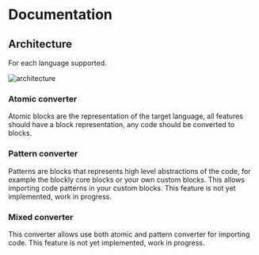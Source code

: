 # Documentation

## Architecture

For each language supported.

![architecture](https://github.com/carloslfu/blocklify/blob/master/architecture.jpg)

### Atomic converter

Atomic blocks are the representation of the target language, all features should have a block representation, any code should be converted to blocks.

### Pattern converter

Patterns are blocks that represents high level abstractions of the code, for example the blockly core blocks or your own custom blocks. This allows importing code patterns in your custom blocks. This feature is not yet implemented, work in progress.

### Mixed converter

This converter allows use both atomic and pattern converter for importing code. This feature is not yet implemented, work in progress.